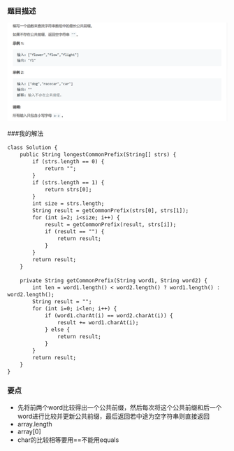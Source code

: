 ### 题目描述
![](img/14-description.png)

###我的解法
```
class Solution {
    public String longestCommonPrefix(String[] strs) {
        if (strs.length == 0) {
            return "";
        }
        if (strs.length == 1) {
            return strs[0];
        }
        int size = strs.length;
        String result = getCommonPrefix(strs[0], strs[1]);
        for (int i=2; i<size; i++) {
            result = getCommonPrefix(result, strs[i]);
            if (result == "") {
                return result;
            }
        }
        return result;
    }
    
    private String getCommonPrefix(String word1, String word2) {
        int len = word1.length() < word2.length() ? word1.length() : word2.length();  
        String result = "";
        for (int i=0; i<len; i++) {
            if (word1.charAt(i) == word2.charAt(i)) {
                result += word1.charAt(i);
            } else {
                return result;
            }
        }
        return result;
    }
}
```

### 要点
- 先将前两个word比较得出一个公共前缀，然后每次将这个公共前缀和后一个word进行比较并更新公共前缀，最后返回若中途为空字符串则直接返回
- array.length
- array[0]
- char的比较相等要用==不能用equals